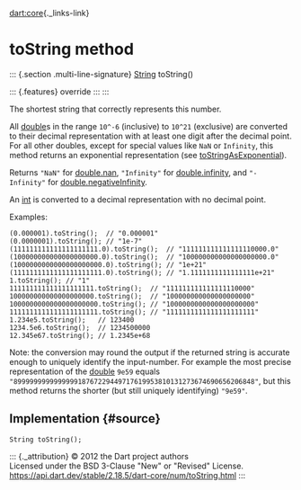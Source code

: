 [dart:core](../../dart-core/dart-core-library){._links-link}

toString method
===============

::: {.section .multi-line-signature}
[String](../string-class) toString()

::: {.features}
override
:::
:::

The shortest string that correctly represents this number.

All [double](../double-class)s in the range `10^-6` (inclusive) to
`10^21` (exclusive) are converted to their decimal representation with
at least one digit after the decimal point. For all other doubles,
except for special values like `NaN` or `Infinity`, this method returns
an exponential representation (see
[toStringAsExponential](tostringasexponential)).

Returns `"NaN"` for [double.nan](../double/nan-constant), `"Infinity"`
for [double.infinity](../double/infinity-constant), and `"-Infinity"`
for [double.negativeInfinity](../double/negativeinfinity-constant).

An [int](../int-class) is converted to a decimal representation with no
decimal point.

Examples:

``` {.language-dart data-language="dart"}
(0.000001).toString();  // "0.000001"
(0.0000001).toString(); // "1e-7"
(111111111111111111111.0).toString();  // "111111111111111110000.0"
(100000000000000000000.0).toString();  // "100000000000000000000.0"
(1000000000000000000000.0).toString(); // "1e+21"
(1111111111111111111111.0).toString(); // "1.1111111111111111e+21"
1.toString(); // "1"
111111111111111111111.toString();  // "111111111111111110000"
100000000000000000000.toString();  // "100000000000000000000"
1000000000000000000000.toString(); // "1000000000000000000000"
1111111111111111111111.toString(); // "1111111111111111111111"
1.234e5.toString();   // 123400
1234.5e6.toString();  // 1234500000
12.345e67.toString(); // 1.2345e+68
```

Note: the conversion may round the output if the returned string is
accurate enough to uniquely identify the input-number. For example the
most precise representation of the [double](../double-class) `9e59`
equals `"899999999999999918767229449717619953810131273674690656206848"`,
but this method returns the shorter (but still uniquely identifying)
`"9e59"`.

Implementation {#source}
--------------

``` {.language-dart data-language="dart"}
String toString();
```

::: {._attribution}
© 2012 the Dart project authors\
Licensed under the BSD 3-Clause \"New\" or \"Revised\" License.\
<https://api.dart.dev/stable/2.18.5/dart-core/num/toString.html>
:::
